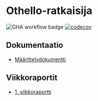 # Othello-ratkaisija

![GHA workflow badge](https://github.com/annehavunen/othello-ratkaisija/workflows/CI/badge.svg)
[![codecov](https://codecov.io/gh/annehavunen/ohtuvarasto/branch/main/graph/badge.svg?token=5OUDOMCIOX)](https://codecov.io/gh/annehavunen/ohtuvarasto)

## Dokumentaatio

- [Määrittelydokumentti](https://github.com/annehavunen/othello-ratkaisija/blob/master/dokumentaatio/maarittelydokumentti.md)

## Viikkoraportit

- [1. viikkoraportti](https://github.com/annehavunen/othello-ratkaisija/blob/master/dokumentaatio/viikkoraportti1.md)
